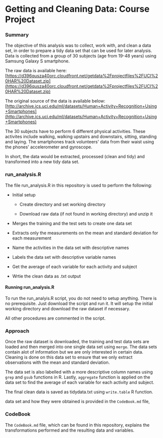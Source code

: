 # Getting and Cleaning Data: Course Project

### Summary
The objective of this analysis was to collect, work with, and clean a data set, in order to prepare a tidy data set that can be used for later analysis. Data is collected from a group of 30 subjects (age from 19-48 years) using Samsung Galaxy S smartphone. 

The raw data is available here:
[https://d396qusza40orc.cloudfront.net/getdata%2Fprojectfiles%2FUCI%20HAR%20Dataset.zip](https://d396qusza40orc.cloudfront.net/getdata%2Fprojectfiles%2FUCI%20HAR%20Dataset.zip)  

The original source of the data is available below:
[http://archive.ics.uci.edu/ml/datasets/Human+Activity+Recognition+Using+Smartphones](http://archive.ics.uci.edu/ml/datasets/Human+Activity+Recognition+Using+Smartphones)  

The 30 subjects have to perform 6 different physical activities. These activites
include walking, walking upstairs and downstairs, sitting, standing and laying.
The smartphones track volunteers' data from their waist using the phones' accelerometer and gyroscope.

In short, the data would be extracted, processed (clean and tidy) and transformed into a new tidy data set.


### run_analysis.R
The file run_analysis.R in this repository is used to perform the following:

* Initial setup
    
    * Create directory and set working directory
    
    * Download raw data (if not found in working directory) and unzip it

* Merges the training and the test sets to create one data set

* Extracts only the measurements on the mean and standard deviation for each measurement 

* Name the activities in the data set with descriptive names

* Labels the data set with descriptive variable names

* Get the average of each variable for each activity and subject

* Wrtie the clean data as .txt output


#### Running run_analysis.R
To run the run_analyis.R script, you do not need to setup anything. There is no prerequisite. Just download the script and run it. It will setup the initial working directory and download the raw dataset if necessary. 

All other procedures are commented in the script.


### Approach
Once the raw dataset is downloaded, the training and test data sets are loaded and then merged into one single data set using `merge`. 
The data sets contain alot of information but we are only interested in certain data. Cleaning is done on this data set to ensure that we only extract observations with the mean and standard deviation.

The data set is also labelled with a more descriptive column names using `grep` and `gsub` functions in R.
Lastly, `aggregate` function is applied on the data set to find the average of each variable for each activity and subject.

The final clean data is saved as tidydata.txt using `write.table` R function.

data set and how they were obtained is provided in the `CodeBook.md` file, 


### CodeBook
The `CodeBook.md` file, which can be found in this repository, explains the transformations performed and the 
resulting data and variables.

